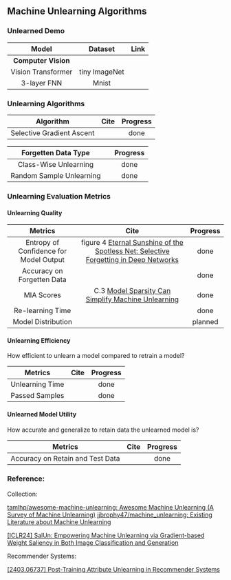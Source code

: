 ## Machine Unlearning Algorithms


### Unlearned Demo
|  Model | Dataset |  Link  |
| :----: | :-----: | :----: |
|**Computer Vision** |
| Vision Transformer | tiny ImageNet |  |
| 3-layer FNN | Mnist |  |


### Unlearning Algorithms

| Algorithm |  Cite  | Progress |
| :------:  | :----: | :------: |
| Selective Gradient Ascent | | done |


| Forgetten Data Type |  | Progress |
| :------:      | :----: | :------: |
| Class-Wise Unlearning | | done |
| Random Sample Unlearning | |done |

### Unlearning Evaluation Metrics

#### Unlearning Quality

| Metrics|    Cite   | Progress  | 
| :----: | :-------: | :-------: |
| Entropy of Confidence for Model Output |figure 4 [Eternal Sunshine of the Spotless Net: Selective Forgetting in Deep Networks](https://arxiv.org/abs/1911.04933) | done |
Accuracy on Forgetten Data |  | done |
MIA Scores |C.3 [Model Sparsity Can Simplify Machine Unlearning](https://arxiv.org/abs/2304.04934) | done | 
Re-learning Time   | | done    |
Model Distribution | | planned |

#### Unlearning Efficiency
How efficient to unlearn a model compared to retrain a model?

| Metrics|    Cite   | Progress  | 
| :----: | :-------: | :-------: |  
| Unlearning Time |  | done |
| Passed Samples |  | done |
#### Unlearned Model Utility
How accurate and generalize to retain data the unlearned model is?

| Metrics|    Cite   | Progress  | 
| :----: | :-------: | :-------: | 
Accuracy on Retain and Test Data |  | done |


### Reference:

Collection:

[tamlhp/awesome-machine-unlearning: Awesome Machine Unlearning (A Survey of Machine Unlearning)](https://github.com/tamlhp/awesome-machine-unlearning?tab=readme-ov-file)
[jjbrophy47/machine_unlearning: Existing Literature about Machine Unlearning](https://github.com/jjbrophy47/machine_unlearning)


[[ICLR24] SalUn: Empowering Machine Unlearning via Gradient-based Weight Saliency in Both Image Classification and Generation](https://www.optml-group.com/posts/salun_iclr24)


Recommender Systems:

[[2403.06737] Post-Training Attribute Unlearning in Recommender Systems](https://arxiv.org/abs/2403.06737) 